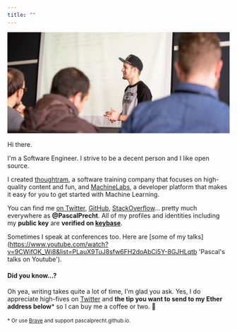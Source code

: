 ```yaml
---
title: ""
---
```


![Picture of Pascal](/images/fb-profile.jpg "Pascal Precht")

Hi there.

I'm a Software Engineer. I strive to be a decent person and I like open source.

I created [thoughtram](https://thoughtram.io 'thoughtram website'), a software training company that focuses on high-quality content and fun, and [MachineLabs](https://machinelabs.ai 'MachineLabs website'), a developer platform that makes it easy for you to get started with Machine Learning.

You can find me [on Twitter](https://twitter.com/PascalPrecht 'Pascal on Twitter'), [GitHub](https://github.com/PascalPrecht 'Pascal on GitHub'), [StackOverflow](https://stackoverflow.com/users/1531806/pascal-precht?tab=profile 'Pascal on StackOverflow')... pretty much everywhere as **@PascalPrecht**. All of my profiles and identities including my **public key**  are **verified on [keybase](https://keybase.io/pascalprecht)**.

Sometimes I speak at conferences too. Here are [some of my talks](https://www.youtube.com/watch?v=9CWifOK_Wi8&list=PLauX9TuJ8sfw6FH2doAbCi5Y-8GJHLqtb 'Pascal's talks  on Youtube').

#### Did you know...?

Oh yea, writing takes quite a lot of time, I'm glad you ask. Yes, I do appreciate high-fives on [Twitter](https://twitter.com/PascalPrecht 'Pascal on Twitter') and **the tip you want to send to my Ether address below*** so I can buy me a coffee or two. 🙏

<small>* Or use <a href="https://brave.com/">Brave</a> and support pascalprecht.github.io.</small>
